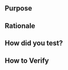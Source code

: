 <!--
Thank you for providing a solution to make this project better!
Please fill in as much of the template below as you’re able.

Recommend adhering to the following template info
--
title: "type(scope): description"
labels:
    - triage
    - scope?
-->

## Purpose

<!-- Reason for the PR (solves an issue/problem, adds a feature, etc) -->

## Rationale

<!-- How did you come to this conclusion as the solution? What was your reasoning? What were you trying to do? -->

## How did you test?

<!-- Where are your unit tests? How did you verify this solution? -->

## How to Verify

<!-- List of steps to validate your PR -->

<!-- We prefer Test Driven Development (TDD) or BDD so ideally you have added to
the unit test suite to prove it was a problem before and now the problem is
solved -->

<!-- EXAMPLE Steps
1. Fetch this branch

   ```sh
   git remote add <fork_name> <fork_url.git>
   git fetch <fork_name>
   # start from master at base of branch
   git checkout $(git merge-base master <fork_name/branch>)
   ```

2. Grab relevant test files & pkgs

    ```sh
    git checkout <fork_name/branch> -- path/to/testfile(s)
    pip install -e .
    ```

3. `pytest`. You will see # of tests will fail without this fix

4. Review & validate the test cases written to understand what scenarios are
   fixed.

5. Checkout the full branch to include the fix

    ```sh
    git checkout --detach <fork_name/branch>
    ```

6. Run `pytest` again. All tests will pass verifying there was no regression
   and the buggy scenarios were fixed.
-->
